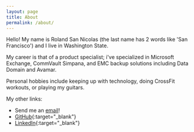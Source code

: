 ```yaml
---
layout: page
title: About
permalink: /about/
---
```

Hello! My name is Roland San Nicolas (the last name has 2 words like 'San Francisco') and I live in Washington State.


My career is that of a product specialist; i've specialized in Microsoft Exchange, CommVault Simpana, and EMC backup solutions including Data Domain and Avamar.


Personal hobbies include keeping up with technology, doing CrossFit workouts, or playing my guitars.

My other links:
* Send me an [email](mailto:rdsannicolas@gmail.com)!
* [GitHub](http://github.com/rdsannicolas){:target="_blank"}
* [LinkedIn](http://www.linkedin.com/in/roland-d-san-nicolas){:target="_blank"}
